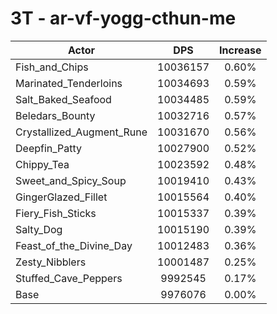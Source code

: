 # 3T - ar-vf-yogg-cthun-me
| Actor | DPS | Increase |
|---|:---:|:---:|
|Fish_and_Chips|10036157|0.60%|
|Marinated_Tenderloins|10034693|0.59%|
|Salt_Baked_Seafood|10034485|0.59%|
|Beledars_Bounty|10032716|0.57%|
|Crystallized_Augment_Rune|10031670|0.56%|
|Deepfin_Patty|10027900|0.52%|
|Chippy_Tea|10023592|0.48%|
|Sweet_and_Spicy_Soup|10019410|0.43%|
|GingerGlazed_Fillet|10015564|0.40%|
|Fiery_Fish_Sticks|10015337|0.39%|
|Salty_Dog|10015190|0.39%|
|Feast_of_the_Divine_Day|10012483|0.36%|
|Zesty_Nibblers|10001487|0.25%|
|Stuffed_Cave_Peppers|9992545|0.17%|
|Base|9976076|0.00%|
